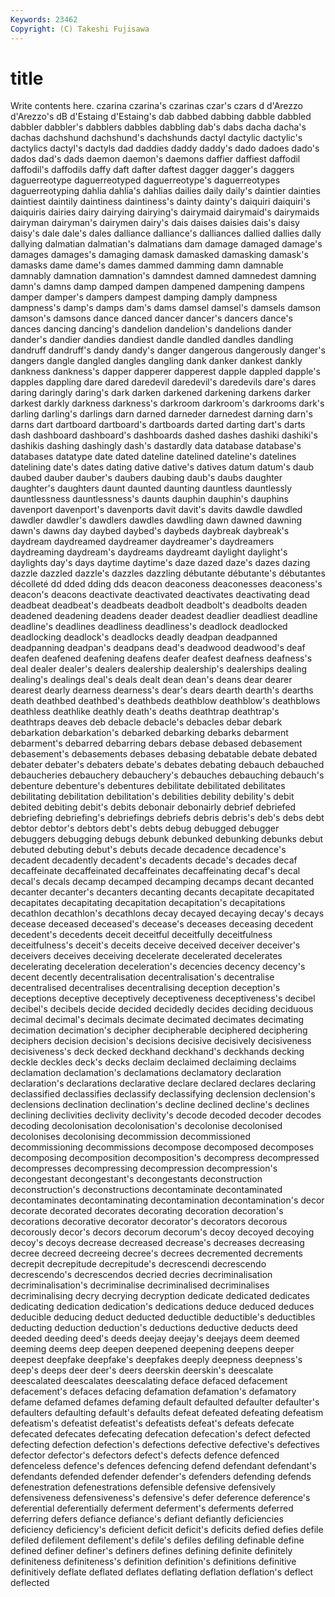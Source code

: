 ```yaml
---
Keywords: 23462 
Copyright: (C) Takeshi Fujisawa
---
```


# title

Write contents here.
 czarina czarina's czarinas czar's czars d d'Arezzo d'Arezzo's dB
d'Estaing d'Estaing's dab dabbed dabbing dabble dabbled dabbler dabbler's dabblers
dabbles dabbling dab's dabs dacha dacha's dachas dachshund dachshund's dachshunds
dactyl dactylic dactylic's dactylics dactyl's dactyls dad daddies daddy daddy's
dado dadoes dado's dados dad's dads daemon daemon's daemons daffier
daffiest daffodil daffodil's daffodils daffy daft dafter daftest dagger dagger's
daggers daguerreotype daguerreotyped daguerreotype's daguerreotypes daguerreotyping dahlia dahlia's dahlias dailies
daily daily's daintier dainties daintiest daintily daintiness daintiness's dainty dainty's
daiquiri daiquiri's daiquiris dairies dairy dairying dairying's dairymaid dairymaid's dairymaids
dairyman dairyman's dairymen dairy's dais daises daisies dais's daisy daisy's
dale dale's dales dalliance dalliance's dalliances dallied dallies dally dallying
dalmatian dalmatian's dalmatians dam damage damaged damage's damages damages's damaging
damask damasked damasking damask's damasks dame dame's dames dammed damming
damn damnable damnably damnation damnation's damndest damned damnedest damning damn's
damns damp damped dampen dampened dampening dampens damper damper's dampers
dampest damping damply dampness dampness's damp's damps dam's dams damsel
damsel's damsels damson damson's damsons dance danced dancer dancer's dancers
dance's dances dancing dancing's dandelion dandelion's dandelions dander dander's dandier
dandies dandiest dandle dandled dandles dandling dandruff dandruff's dandy dandy's
danger dangerous dangerously danger's dangers dangle dangled dangles dangling dank
danker dankest dankly dankness dankness's dapper dapperer dapperest dapple dappled
dapple's dapples dappling dare dared daredevil daredevil's daredevils dare's dares
daring daringly daring's dark darken darkened darkening darkens darker darkest
darkly darkness darkness's darkroom darkroom's darkrooms dark's darling darling's darlings
darn darned darneder darnedest darning darn's darns dart dartboard dartboard's
dartboards darted darting dart's darts dash dashboard dashboard's dashboards dashed
dashes dashiki dashiki's dashikis dashing dashingly dash's dastardly data database
database's databases datatype date dated dateline datelined dateline's datelines datelining
date's dates dating dative dative's datives datum datum's daub daubed
dauber dauber's daubers daubing daub's daubs daughter daughter's daughters daunt
daunted daunting dauntless dauntlessly dauntlessness dauntlessness's daunts dauphin dauphin's dauphins
davenport davenport's davenports davit davit's davits dawdle dawdled dawdler dawdler's
dawdlers dawdles dawdling dawn dawned dawning dawn's dawns day daybed
daybed's daybeds daybreak daybreak's daydream daydreamed daydreamer daydreamer's daydreamers daydreaming
daydream's daydreams daydreamt daylight daylight's daylights day's days daytime daytime's
daze dazed daze's dazes dazing dazzle dazzled dazzle's dazzles dazzling
débutante débutante's débutantes décolleté dd dded dding dds deacon deaconess
deaconesses deaconess's deacon's deacons deactivate deactivated deactivates deactivating dead deadbeat
deadbeat's deadbeats deadbolt deadbolt's deadbolts deaden deadened deadening deadens deader
deadest deadlier deadliest deadline deadline's deadlines deadliness deadliness's deadlock deadlocked
deadlocking deadlock's deadlocks deadly deadpan deadpanned deadpanning deadpan's deadpans dead's
deadwood deadwood's deaf deafen deafened deafening deafens deafer deafest deafness
deafness's deal dealer dealer's dealers dealership dealership's dealerships dealing dealing's
dealings deal's deals dealt dean dean's deans dear dearer dearest
dearly dearness dearness's dear's dears dearth dearth's dearths death deathbed
deathbed's deathbeds deathblow deathblow's deathblows deathless deathlike deathly death's deaths
deathtrap deathtrap's deathtraps deaves deb debacle debacle's debacles debar debark
debarkation debarkation's debarked debarking debarks debarment debarment's debarred debarring debars
debase debased debasement debasement's debasements debases debasing debatable debate debated
debater debater's debaters debate's debates debating debauch debauched debaucheries debauchery
debauchery's debauches debauching debauch's debenture debenture's debentures debilitate debilitated debilitates
debilitating debilitation debilitation's debilities debility debility's debit debited debiting debit's
debits debonair debonairly debrief debriefed debriefing debriefing's debriefings debriefs debris
debris's deb's debs debt debtor debtor's debtors debt's debts debug
debugged debugger debuggers debugging debugs debunk debunked debunking debunks debut
debuted debuting debut's debuts decade decadence decadence's decadent decadently decadent's
decadents decade's decades decaf decaffeinate decaffeinated decaffeinates decaffeinating decaf's decal
decal's decals decamp decamped decamping decamps decant decanted decanter decanter's
decanters decanting decants decapitate decapitated decapitates decapitating decapitation decapitation's decapitations
decathlon decathlon's decathlons decay decayed decaying decay's decays decease deceased
deceased's decease's deceases deceasing decedent decedent's decedents deceit deceitful deceitfully
deceitfulness deceitfulness's deceit's deceits deceive deceived deceiver deceiver's deceivers deceives
deceiving decelerate decelerated decelerates decelerating deceleration deceleration's decencies decency decency's
decent decently decentralisation decentralisation's decentralise decentralised decentralises decentralising deception deception's
deceptions deceptive deceptively deceptiveness deceptiveness's decibel decibel's decibels decide decided
decidedly decides deciding deciduous decimal decimal's decimals decimate decimated decimates
decimating decimation decimation's decipher decipherable deciphered deciphering deciphers decision decision's
decisions decisive decisively decisiveness decisiveness's deck decked deckhand deckhand's deckhands
decking deckle deckles deck's decks declaim declaimed declaiming declaims declamation
declamation's declamations declamatory declaration declaration's declarations declarative declare declared declares
declaring declassified declassifies declassify declassifying declension declension's declensions declination declination's
decline declined decline's declines declining declivities declivity declivity's decode decoded
decoder decodes decoding decolonisation decolonisation's decolonise decolonised decolonises decolonising decommission
decommissioned decommissioning decommissions decompose decomposed decomposes decomposing decomposition decomposition's decompress
decompressed decompresses decompressing decompression decompression's decongestant decongestant's decongestants deconstruction deconstruction's
deconstructions decontaminate decontaminated decontaminates decontaminating decontamination decontamination's decor decorate decorated
decorates decorating decoration decoration's decorations decorative decorator decorator's decorators decorous
decorously decor's decors decorum decorum's decoy decoyed decoying decoy's decoys
decrease decreased decrease's decreases decreasing decree decreed decreeing decree's decrees
decremented decrements decrepit decrepitude decrepitude's decrescendi decrescendo decrescendo's decrescendos decried
decries decriminalisation decriminalisation's decriminalise decriminalised decriminalises decriminalising decry decrying decryption
dedicate dedicated dedicates dedicating dedication dedication's dedications deduce deduced deduces
deducible deducing deduct deducted deductible deductible's deductibles deducting deduction deduction's
deductions deductive deducts deed deeded deeding deed's deeds deejay deejay's
deejays deem deemed deeming deems deep deepen deepened deepening deepens
deeper deepest deepfake deepfake's deepfakes deeply deepness deepness's deep's deeps
deer deer's deers deerskin deerskin's deescalate deescalated deescalates deescalating deface
defaced defacement defacement's defaces defacing defamation defamation's defamatory defame defamed
defames defaming default defaulted defaulter defaulter's defaulters defaulting default's defaults
defeat defeated defeating defeatism defeatism's defeatist defeatist's defeatists defeat's defeats
defecate defecated defecates defecating defecation defecation's defect defected defecting defection
defection's defections defective defective's defectives defector defector's defectors defect's defects
defence defenced defenceless defence's defences defencing defend defendant defendant's defendants
defended defender defender's defenders defending defends defenestration defenestrations defensible defensive
defensively defensiveness defensiveness's defensive's defer deference deference's deferential deferentially deferment
deferment's deferments deferred deferring defers defiance defiance's defiant defiantly deficiencies
deficiency deficiency's deficient deficit deficit's deficits defied defies defile defiled
defilement defilement's defile's defiles defiling definable define defined definer definer's
definers defines defining definite definitely definiteness definiteness's definition definition's definitions
definitive definitively deflate deflated deflates deflating deflation deflation's deflect deflected
